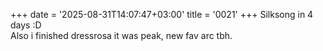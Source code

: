 +++
date = '2025-08-31T14:07:47+03:00'
title = '0021'
+++
Silksong in 4 days :D  
Also i finished dressrosa it was peak, new fav arc tbh.
